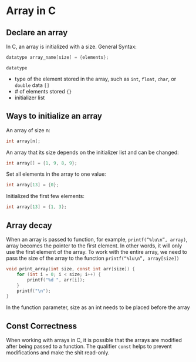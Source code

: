 # Array in C

## Declare an array

In C, an array is initialized with a size. General Syntax:
```c
datatype array_name[size] = {elements};
```

`datatype`
* type of the element stored in the array, such as `int`, `float`, `char`, or `double` data
`[]`
* \# of elements stored
`{}`
* initializer list

## Ways to initialize an array

An array of size n:
```c
int array[n];
```
An array that its size depends on the initializer list and can be changed:
```c
int array[] = {1, 9, 8, 9};
```
Set all elements in the array to one value:
```c
int array[13] = {0};
```
Initialized the first few elements:
```c
int array[13] = {1, 3};
```

## Array decay
When an array is passed to function, for example, `printf(“%lu\n”, array)`, array becomes the pointer to the first element. In other words, it will only use the first element of the array.
To work with the entire array, we need to pass the size of the array to the function `printf(“%lu\n”, array[size])`
```c
void print_array(int size, const int arr[size]) {
    for (int i = 0; i < size; i++) {
        printf("%d ", arr[i]);
    }
    printf("\n");
}
```
In the function parameter, size as an int needs to be placed before the array


## Const Correctness

When working with arrays in C, it is possible that the arrays are modified after being passed to a function. The qualifier `const` helps to prevent modifications and make the shit read-only.